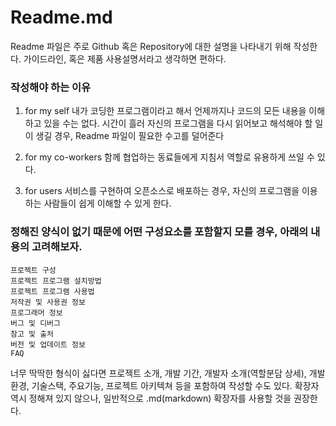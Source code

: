 # Readme.md
Readme 파일은 주로 Github 혹은 Repository에 대한 설명을 나타내기 위해 작성한다.
가이드라인, 혹은 제품 사용설명서라고 생각하면 편하다.

### 작성해야 하는 이유
1. for my self
    내가 코딩한 프로그램이라고 해서 언제까지나 코드의 모든 내용을 이해하고 있을 수는 없다.
    시간이 흘러 자신의 프로그램을 다시 읽어보고 해석해야 할 일이 생길 경우, Readme 파일이 필요한 수고를 덜어준다

2. for my co-workers
    함께 협업하는 동료들에게 지침서 역할로 유용하게 쓰일 수 있다.

3. for users
    서비스를 구현하여 오픈소스로 배포하는 경우, 자신의 프로그램을 이용하는 사람들이 쉽게 이해할 수 있게 한다.

### 정해진 양식이 없기 때문에 어떤 구성요소를 포함할지 모를 경우, 아래의 내용의 고려해보자.

    프로젝트 구성
    프로젝트 프로그램 설치방법
    프로젝트 프로그램 사용법
    저작권 및 사용권 정보
    프로그래머 정보
    버그 및 디버그
    참고 및 출처
    버전 및 업데이트 정보
    FAQ

너무 딱딱한 형식이 싫다면 프로젝트 소개, 개발 기간, 개발자 소개(역할분담 상세), 개발환경, 기술스택, 주요기능, 프로젝트 아키텍쳐 등을 포함하여 작성할 수도 있다.
확장자 역시 정해져 있지 않으나, 일반적으로 .md(markdown) 확장자를 사용할 것을 권장한다.
